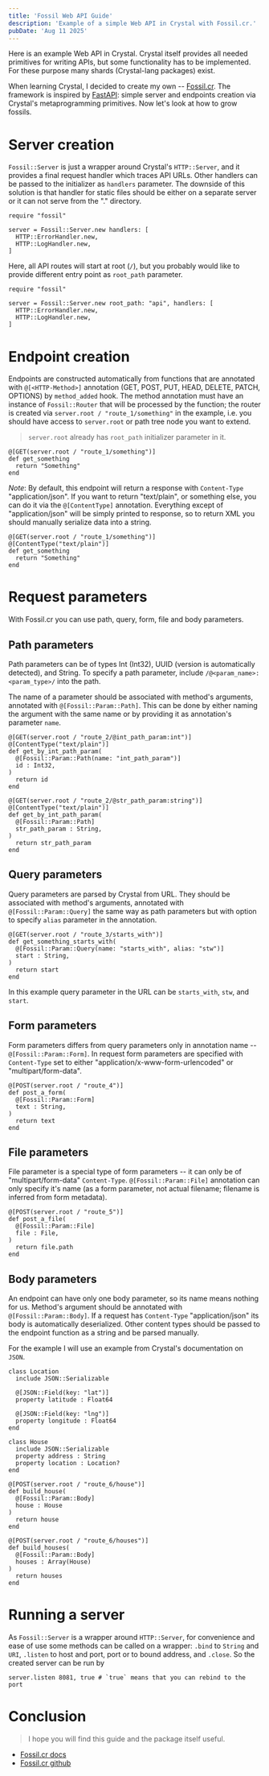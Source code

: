 ```yaml
---
title: 'Fossil Web API Guide'
description: 'Example of a simple Web API in Crystal with Fossil.cr.'
pubDate: 'Aug 11 2025'
---
```


Here is an example Web API in Crystal. Crystal itself provides all needed primitives for writing APIs, but some functionality has to be implemented. For these purpose many shards (Crystal-lang packages) exist.

When learning Crystal, I decided to create my own -- [Fossil.cr](https://scurrra.github.io/fossil/). The framework is inspired by [FastAPI](https://fastapi.tiangolo.com/): simple server and endpoints creation via Crystal's metaprogramming primitives. Now let's look at how to grow fossils.

# Server creation

`Fossil::Server` is just a wrapper around Crystal's `HTTP::Server`, and it provides a final request handler which traces API URLs. Other handlers can be passed to the initializer as `handlers` parameter. The downside of this solution is that handler for static files should be either on a separate server or it can not serve from the "." directory.

```crystal
require "fossil"

server = Fossil::Server.new handlers: [
  HTTP::ErrorHandler.new,
  HTTP::LogHandler.new,
]
```

Here, all API routes will start at root (`/`), but you probably would like to provide different entry point as `root_path` parameter.

```crystal
require "fossil"

server = Fossil::Server.new root_path: "api", handlers: [
  HTTP::ErrorHandler.new,
  HTTP::LogHandler.new,
]
```

# Endpoint creation

Endpoints are constructed automatically from functions that are annotated with `@[<HTTP-Method>]` annotation (GET, POST, PUT, HEAD, DELETE, PATCH, OPTIONS) by `method_added` hook. The method annotation must have an instance of `Fossil::Router` that will be processed by the function; the router is created via `server.root / "route_1/something"` in the example, i.e. you should have access to `server.root` or path tree node you want to extend.

> `server.root` already has `root_path` initializer parameter in it.

```crystal
@[GET(server.root / "route_1/something")]
def get_something
  return "Something"
end
```

*Note*: By default, this endpoint will return a response with `Content-Type` "application/json". If you want to return "text/plain", or something else, you can do it via the `@[ContentType]` annotation. Everything except of "application/json" will be simply printed to response, so to return XML you should manually serialize data into a string.

```crystal
@[GET(server.root / "route_1/something")]
@[ContentType("text/plain")]
def get_something
  return "Something"
end
```

# Request parameters

With Fossil.cr you can use path, query, form, file and body parameters.

## Path parameters

Path parameters can be of types Int (Int32), UUID (version is automatically detected), and String. To specify a path parameter, include `/@<param_name>:<param_type>/` into the path.

The name of a parameter should be associated with method's arguments, annotated with `@[Fossil::Param::Path]`. This can be done by either naming the argument with the same name or by providing it as annotation's parameter `name`.

```crystal
@[GET(server.root / "route_2/@int_path_param:int")]
@[ContentType("text/plain")]
def get_by_int_path_param(
  @[Fossil::Param::Path(name: "int_path_param")]
  id : Int32,
)
  return id
end
```

```crystal
@[GET(server.root / "route_2/@str_path_param:string")]
@[ContentType("text/plain")]
def get_by_int_path_param(
  @[Fossil::Param::Path]
  str_path_param : String,
)
  return str_path_param
end
```

## Query parameters

Query parameters are parsed by Crystal from URL. They should be associated with method's arguments, annotated with `@[Fossil::Param::Query]` the same way as path parameters but with option to specify `alias` parameter in the annotation.

```crystal
@[GET(server.root / "route_3/starts_with")]
def get_something_starts_with(
  @[Fossil::Param::Query(name: "starts_with", alias: "stw")]
  start : String,
)
  return start
end
```

In this example query parameter in the URL can be `starts_with`, `stw`, and `start`.

## Form parameters

Form parameters differs from query parameters only in annotation name -- `@[Fossil::Param::Form]`. In request form parameters are specified with `Content-Type` set to either "application/x-www-form-urlencoded" or "multipart/form-data".

```crystal
@[POST(server.root / "route_4")]
def post_a_form(
  @[Fossil::Param::Form]
  text : String,
)
  return text
end
```

## File parameters

File parameter is a special type of form parameters -- it can only be of "multipart/form-data" `Content-Type`. `@[Fossil::Param::File]` annotation can only specify it's name (as a form parameter, not actual filename; filename is inferred from form metadata).

```crystal
@[POST(server.root / "route_5")]
def post_a_file(
  @[Fossil::Param::File]
  file : File,
)
  return file.path
end
```

## Body parameters

An endpoint can have only one body parameter, so its name means nothing for us. Method's argument should be annotated with `@[Fossil::Param::Body]`. If a request has `Content-Type` "application/json" its body is automatically deserialized. Other content types should be passed to the endpoint function as a string and be parsed manually.

For the example I will use an example from Crystal's documentation on `JSON`.

```crystal
class Location
  include JSON::Serializable

  @[JSON::Field(key: "lat")]
  property latitude : Float64

  @[JSON::Field(key: "lng")]
  property longitude : Float64
end

class House
  include JSON::Serializable  
  property address : String
  property location : Location?
end

@[POST(server.root / "route_6/house")]
def build_house(
  @[Fossil::Param::Body]
  house : House
)
  return house
end

@[POST(server.root / "route_6/houses")]
def build_houses(
  @[Fossil::Param::Body]
  houses : Array(House)
)
  return houses
end
```

# Running a server

As `Fossil::Server` is a wrapper around `HTTP::Server`, for convenience and ease of use some methods can be called on a wrapper: `.bind` to `String` and `URI`, `.listen` to host and port, port or to bound address, and `.close`. So the created server can be run by

```crystal
server.listen 8081, true # `true` means that you can rebind to the port
```

# Conclusion

> I hope you will find this guide and the package itself useful.

- [Fossil.cr docs](https://scurrra.github.io/fossil/)
- [Fossil.cr github](https://github.com/Scurrra/fossil/)